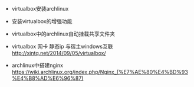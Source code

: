 - virtualbox安装archlinux
- 安装virtualbox的增强功能
- virtualbox中的archlinux自动挂载共享文件夹
- virtualbox 网卡 静态ip 与宿主windows互联 http://xintq.net/2014/09/05/virtualbox/

- archlinux中搭建nginx https://wiki.archlinux.org/index.php/Nginx_(%E7%AE%80%E4%BD%93%E4%B8%AD%E6%96%87)
